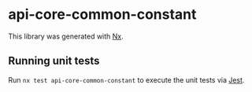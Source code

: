 # api-core-common-constant

This library was generated with [Nx](https://nx.dev).

## Running unit tests

Run `nx test api-core-common-constant` to execute the unit tests via [Jest](https://jestjs.io).
